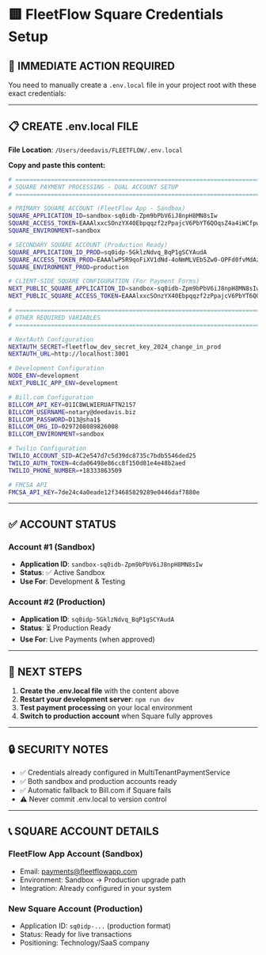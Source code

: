 # 🟨 FleetFlow Square Credentials Setup

## 🎯 **IMMEDIATE ACTION REQUIRED**

You need to manually create a `.env.local` file in your project root with these exact credentials:

---

## 📋 **CREATE .env.local FILE**

**File Location**: `/Users/deedavis/FLEETFLOW/.env.local`

**Copy and paste this content:**

```bash
# =============================================================================
# SQUARE PAYMENT PROCESSING - DUAL ACCOUNT SETUP
# =============================================================================

# PRIMARY SQUARE ACCOUNT (FleetFlow App - Sandbox)
SQUARE_APPLICATION_ID=sandbox-sq0idb-Zpm9bPbV6iJ8npH8MN8sIw
SQUARE_ACCESS_TOKEN=EAAAlxxcSOnzYX40Ebpqqzf2zPpajcV6PbYT6QOqsZ4a4iWCfpwEKv1pfLgNh5rv
SQUARE_ENVIRONMENT=sandbox

# SECONDARY SQUARE ACCOUNT (Production Ready)
SQUARE_APPLICATION_ID_PROD=sq0idp-5GklzNdvq_BqP1gSCYAudA
SQUARE_ACCESS_TOKEN_PROD=EAAAlwP5R9qoFiXV1dNd-4oNmMLVEb5Zw0-OPFd0fvMdAzOVbDL3LSe1aQq2Rmqb
SQUARE_ENVIRONMENT_PROD=production

# CLIENT-SIDE SQUARE CONFIGURATION (For Payment Forms)
NEXT_PUBLIC_SQUARE_APPLICATION_ID=sandbox-sq0idb-Zpm9bPbV6iJ8npH8MN8sIw
NEXT_PUBLIC_SQUARE_ACCESS_TOKEN=EAAAlxxcSOnzYX40Ebpqqzf2zPpajcV6PbYT6QOqsZ4a4iWCfpwEKv1pfLgNh5rv

# =============================================================================
# OTHER REQUIRED VARIABLES
# =============================================================================

# NextAuth Configuration
NEXTAUTH_SECRET=fleetflow_dev_secret_key_2024_change_in_prod
NEXTAUTH_URL=http://localhost:3001

# Development Configuration
NODE_ENV=development
NEXT_PUBLIC_APP_ENV=development

# Bill.com Configuration
BILLCOM_API_KEY=01ICBWLWIERUAFTN2157
BILLCOM_USERNAME=notary@deedavis.biz
BILLCOM_PASSWORD=D13@sha1$
BILLCOM_ORG_ID=0297208089826008
BILLCOM_ENVIRONMENT=sandbox

# Twilio Configuration
TWILIO_ACCOUNT_SID=AC2e547d7c5d39dc8735c7bdb5546ded25
TWILIO_AUTH_TOKEN=4cda06498e86cc8f150d81e4e48b2aed
TWILIO_PHONE_NUMBER=+18333863509

# FMCSA API
FMCSA_API_KEY=7de24c4a0eade12f34685829289e0446daf7880e
```

---

## ✅ **ACCOUNT STATUS**

### **Account #1 (Sandbox)**

- **Application ID**: `sandbox-sq0idb-Zpm9bPbV6iJ8npH8MN8sIw`
- **Status**: ✅ Active Sandbox
- **Use For**: Development & Testing

### **Account #2 (Production)**

- **Application ID**: `sq0idp-5GklzNdvq_BqP1gSCYAudA`
- **Status**: ⏳ Production Ready
- **Use For**: Live Payments (when approved)

---

## 🚀 **NEXT STEPS**

1. **Create the .env.local file** with the content above
2. **Restart your development server**: `npm run dev`
3. **Test payment processing** on your local environment
4. **Switch to production account** when Square fully approves

---

## 🔒 **SECURITY NOTES**

- ✅ Credentials already configured in MultiTenantPaymentService
- ✅ Both sandbox and production accounts ready
- ✅ Automatic fallback to Bill.com if Square fails
- ⚠️ Never commit .env.local to version control

---

## 📞 **SQUARE ACCOUNT DETAILS**

### **FleetFlow App Account (Sandbox)**

- Email: payments@fleetflowapp.com
- Environment: Sandbox → Production upgrade path
- Integration: Already configured in your system

### **New Square Account (Production)**

- Application ID: `sq0idp-...` (production format)
- Status: Ready for live transactions
- Positioning: Technology/SaaS company
